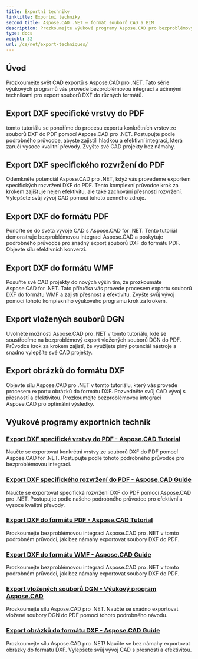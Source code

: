 ```yaml
---
title: Exportní techniky
linktitle: Exportní techniky
second_title: Aspose.CAD .NET – formát souborů CAD a BIM
description: Prozkoumejte výukové programy Aspose.CAD pro bezproblémový vývoj CAD. Naučte se efektivní techniky exportu souborů DXF do různých formátů bez námahy.
type: docs
weight: 32
url: /cs/net/export-techniques/
---
```



## Úvod

Prozkoumejte svět CAD exportů s Aspose.CAD pro .NET. Tato série výukových programů vás provede bezproblémovou integrací a účinnými technikami pro export souborů DXF do různých formátů.

## Export DXF specifické vrstvy do PDF

tomto tutoriálu se ponoříme do procesu exportu konkrétních vrstev ze souborů DXF do PDF pomocí Aspose.CAD pro .NET. Postupujte podle podrobného průvodce, abyste zajistili hladkou a efektivní integraci, která zaručí vysoce kvalitní převody. Zvyšte své CAD projekty bez námahy.

## Export DXF specifického rozvržení do PDF

Odemkněte potenciál Aspose.CAD pro .NET, když vás provedeme exportem specifických rozvržení DXF do PDF. Tento komplexní průvodce krok za krokem zajišťuje nejen efektivitu, ale také zachování přesnosti rozvržení. Vylepšete svůj vývoj CAD pomocí tohoto cenného zdroje.

## Export DXF do formátu PDF

Ponořte se do světa vývoje CAD s Aspose.CAD for .NET. Tento tutoriál demonstruje bezproblémovou integraci Aspose.CAD a poskytuje podrobného průvodce pro snadný export souborů DXF do formátu PDF. Objevte sílu efektivních konverzí.

## Export DXF do formátu WMF

Posuňte své CAD projekty do nových výšin tím, že prozkoumáte Aspose.CAD for .NET. Tato příručka vás provede procesem exportu souborů DXF do formátu WMF a zajistí přesnost a efektivitu. Zvyšte svůj vývoj pomocí tohoto komplexního výukového programu krok za krokem.

## Export vložených souborů DGN

Uvolněte možnosti Aspose.CAD pro .NET v tomto tutoriálu, kde se soustředíme na bezproblémový export vložených souborů DGN do PDF. Průvodce krok za krokem zajistí, že využijete plný potenciál nástroje a snadno vylepšíte své CAD projekty.

## Export obrázků do formátu DXF

Objevte sílu Aspose.CAD pro .NET v tomto tutoriálu, který vás provede procesem exportu obrázků do formátu DXF. Pozvedněte svůj CAD vývoj s přesností a efektivitou. Prozkoumejte bezproblémovou integraci Aspose.CAD pro optimální výsledky.
## Výukové programy exportních technik
### [Export DXF specifické vrstvy do PDF - Aspose.CAD Tutorial](./exporting-dxf-specific-layer-to-pdf/)
Naučte se exportovat konkrétní vrstvy ze souborů DXF do PDF pomocí Aspose.CAD for .NET. Postupujte podle tohoto podrobného průvodce pro bezproblémovou integraci.
### [Export DXF specifického rozvržení do PDF - Aspose.CAD Guide](./exporting-dxf-specific-layout-to-pdf/)
Naučte se exportovat specifická rozvržení DXF do PDF pomocí Aspose.CAD pro .NET. Postupujte podle našeho podrobného průvodce pro efektivní a vysoce kvalitní převody.
### [Export DXF do formátu PDF - Aspose.CAD Tutorial](./exporting-dxf-to-pdf-format/)
Prozkoumejte bezproblémovou integraci Aspose.CAD pro .NET v tomto podrobném průvodci, jak bez námahy exportovat soubory DXF do PDF.
### [Export DXF do formátu WMF - Aspose.CAD Guide](./exporting-dxf-to-wmf-format/)
Prozkoumejte bezproblémovou integraci Aspose.CAD pro .NET v tomto podrobném průvodci, jak bez námahy exportovat soubory DXF do PDF.
### [Export vložených souborů DGN - Výukový program Aspose.CAD](./exporting-embedded-dgn-files/)
Prozkoumejte sílu Aspose.CAD pro .NET. Naučte se snadno exportovat vložené soubory DGN do PDF pomocí tohoto podrobného návodu.
### [Export obrázků do formátu DXF - Aspose.CAD Guide](./exporting-images-to-dxf-format/)
Prozkoumejte sílu Aspose.CAD pro .NET! Naučte se bez námahy exportovat obrázky do formátu DXF. Vylepšete svůj vývoj CAD s přesností a efektivitou.